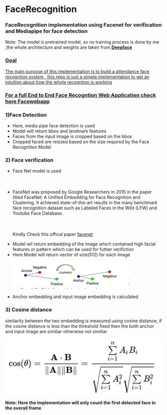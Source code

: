 # FaceRecognition

<h3>FaceRecognition implementation using <b>Facenet for verification and Mediapipe for face detection</b></h3>

<p>Note: The model is pretrained model, so no training process is done by me ,the whole architecture and weights are taken from  <a href="https://github.com/serengil/deepface/tree/master"><b>Deepface</b></p>

<h3>Goal</h3>
<p>The main purpose of this implementation is to build a attendance face recogntion system , this repo is just a simple implementation to get an intuition about how the whole recogntion is working</p>

<h3>For a full End to End Face Recogntion Web Application check here <a href="#">Facewebapp</a></h3>

<h3>1)Face Detection</h3>
<ul> 

   <li>Here, media pipe face detection is used </li>
   
   <li>Model will return bbox and landmark features</li>
   
   <li>Faces from the input image is cropped based on the bbox</li>
   
   <li>Cropped faced are resized based on the size required by the Face Recognition Model</li>
</ul>

<h3>2) Face verification</h3>
<ul>
   <li>Face Net model is used <li>
   
 <p style="margin-top:50px;">FaceNet was proposed by Google Researchers in 2015 in the paper titled FaceNet: A Unified Embedding for Face Recognition and Clustering. It achieved state-of-the-art results in the many benchmark face recognition dataset such as Labeled Faces in the Wild (LFW) and Youtube Face Database.</li>
   
   <p style="margin-top:50px;"> Kindly Check this offical paper <a href="https://arxiv.org/abs/1503.03832">facenet</a></p>
   
   <li>Model wil return embedding of the image which contained high facial features or pattern which can be used for futher verifiction</li>
   
   <li>Here Model will return vector of size(512) for each image </li>
   

   ![triplet loss](./triplet.png)
   <li>Anchor embedding and input image embedding is calculated</li>
   
 </ul>
 
 
 
 <h3>3) Cosine distance</h3>
 
 <p>similarity between the two embedding is measured using cosine distance, if the cosine distance is less than the threshold fixed then the both anchor and input image are similiar otherwise not similiar<p>
 
 ![cosine](./cosine.png)
 
 <b>Note: Here the implementation will only count the first detected face in the overall frame</b>
   
   
   
   
   
 
